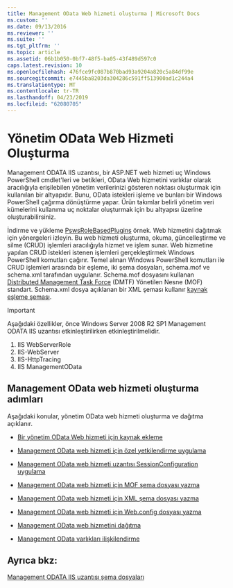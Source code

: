 ```yaml
---
title: Management OData Web hizmeti oluşturma | Microsoft Docs
ms.custom: ''
ms.date: 09/13/2016
ms.reviewer: ''
ms.suite: ''
ms.tgt_pltfrm: ''
ms.topic: article
ms.assetid: 06b1b050-0bf7-48f5-ba05-43f489d597c0
caps.latest.revision: 10
ms.openlocfilehash: 476fce9fc087b870bad93a9204a820c5a84df99e
ms.sourcegitcommit: e7445ba8203da304286c591ff513900ad1c244a4
ms.translationtype: MT
ms.contentlocale: tr-TR
ms.lasthandoff: 04/23/2019
ms.locfileid: "62080705"
---
```

# <a name="creating-a-management-odata-web-service"></a>Yönetim OData Web Hizmeti Oluşturma

Management ODATA IIS uzantısı, bir ASP.NET web hizmeti uç Windows PowerShell cmdlet'leri ve betikleri, OData Web hizmetini varlıklar olarak aracılığıyla erişilebilen yönetim verilerinizi gösteren noktası oluşturmak için kullanılan bir altyapıdır. Bunu, OData istekleri işleme ve bunları bir Windows PowerShell çağırma dönüştürme yapar. Ürün takımlar belirli yönetim veri kümelerini kullanıma uç noktalar oluşturmak için bu altyapısı üzerine oluşturabilirsiniz.

İndirme ve yükleme [PswsRoleBasedPlugins](https://code.msdn.microsoft.com:443/windowsdesktop/PswsRoleBasedPlugins-9c79b75a) örnek. Web hizmetini dağıtmak için yönergeleri izleyin. Bu web hizmeti oluşturma, okuma, güncelleştirme ve silme (CRUD) işlemleri aracılığıyla hizmet ve işlem sunar. Web hizmetine yapılan CRUD istekleri istenen işlemleri gerçekleştirmek Windows PowerShell komutları çağırır. Temel alınan Windows PowerShell komutları ile CRUD işlemleri arasında bir eşleme, iki şema dosyaları, schema.mof ve schema.xml tarafından uygulanır. Schema.mof dosyasını kullanan [Distributed Management Task Force](https://www.dmtf.org/) (DMTF) Yönetilen Nesne (MOF) standart. Schema.xml dosya açıklanan bir XML şeması kullanır [kaynak eşleme şeması](./resource-mapping-schema.md).

> [!IMPORTANT]
> Aşağıdaki özellikler, önce Windows Server 2008 R2 SP1 Management ODATA IIS uzantısı etkinleştirilirken etkinleştirilmelidir.
>
> 1.  IIS WebServerRole
> 2.  IIS-WebServer
> 3.  IIS-HttpTracing
> 4.  IIS ManagementOData

## <a name="steps-for-creating-a-management-odata-web-service"></a>Management OData web hizmeti oluşturma adımları

Aşağıdaki konular, yönetim OData web hizmeti oluşturma ve dağıtma açıklanır.

- [Bir yönetim OData Web hizmeti için kaynak ekleme](./adding-resources-to-a-management-odata-web-service.md)

- [Management OData web hizmeti için özel yetkilendirme uygulama](./implementing-custom-authorization-for-a-management-odata-web-service.md)

- [Management OData web hizmeti uzantısı SessionConfiguration uygulama](./implementing-sessionconfiguration-for-a-management-odata-web-service.md)

- [Management OData web hizmeti için MOF şema dosyası yazma](./authoring-the-mof-schema-file-for-a-management-odata-web-service.md)

- [Management OData web hizmeti için XML şema dosyası yazma](./authoring-the-xml-schema-file-for-a-management-odata-web-service.md)

- [Management OData web hizmeti için Web.config dosyası yazma](./authoring-the-web-config-file-for-a-management-odata-web-service.md)

- [Management OData web hizmetini dağıtma](./deploying-a-management-odata-web-service.md)

- [Management OData varlıkları ilişkilendirme](./associating-management-odata-entities.md)

## <a name="see-also"></a>Ayrıca bkz:

[Management ODATA IIS uzantısı şema dosyaları](./management-odata-iis-extension-schema-files.md)
